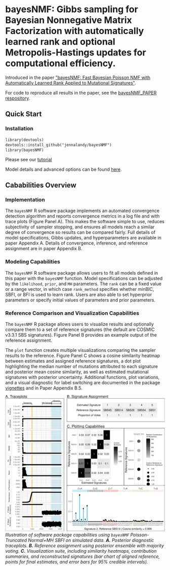 # bayesNMF: Gibbs sampling for Bayesian Nonnegative Matrix Factorization with automatically learned rank and optional Metropolis-Hastings updates for computational efficiency.

Introduced in the paper ["bayesNMF: Fast Bayesian Poisson NMF with Automatically Learned Rank Applied to Mutational Signatures"](https://arxiv.org/abs/2502.18674).

For code to reproduce all results in the paper, see the [bayesNMF_PAPER respository](https://github.com/jennalandy/bayesNMF_PAPER).

## Quick Start

### Installation

```{r}
library(devtools)
devtools::install_github("jennalandy/bayesNMF")
library(bayesNMF)
```

Please see our [tutorial](vignettes/bayesNMF_tutorial.pdf)

Model details and advanced options can be found [here](vignettes/advanced.pdf).

## Cababilities Overview


### Implementation

The `bayesNMF` R software package implements an automated convergence detection algorithm and reports convergence metrics in a log file and with trace plots (Figure Panel A). This makes the software simple to use, reduces subjectivity of sampler stopping, and ensures all models reach a similar degree of convergence so results can be compared fairly. Full details of model specifications, Gibbs updates, and hyperparameters are available in paper Appendix A. Details of convergence, inference, and reference assignment are in paper Appendix B. 

### Modeling Capabilities

The `bayesNMF` R software package allows users to fit all models defined in this paper with the `bayesNMF` function. Model specifications can be adjusted by the `likelihood`, `prior`, and `MH` parameters. The `rank` can be a fixed value or a range vector, in which case `rank_method` specifies whether minBIC, SBFI, or BFI is used to learn rank. Users are also able to set hyperprior parameters or specify initial values of parameters and prior parameters.

### Reference Comparison and Visualization Capabilities

The `bayesNMF` R package allows users to visualize results and optionally compare them to a set of reference signatures (the default are COSMIC v3.3.1 SBS signatures). Figure Panel B provides an example output of the reference assignment.

The `plot` function creates multiple visualizations comparing the sampler results to the reference. Figure Panel C shows a cosine similarity heatmap between estimates and assigned reference signatures, a dot plot highlighting the median number of mutations attributed to each signature and posterior mean cosine similarity, as well as estimated mutational signatures with posterior uncertainty. Additional functions, plot variations, and a visual diagnostic for label switching are documented in the package [vignettes](https://github.com/jennalandy/bayesNMF/blob/master/vignettes/) and in Paper Appendix B.5.

![](https://raw.githubusercontent.com/jennalandy/bayesNMF_PAPER/refs/heads/master/figures/capabilities/study2/capabilities_greyscale_boxed.png)
*Illustration of software package capabilities using `bayesNMF` Poisson-Truncated Normal+MH SBFI on simulated data. **A.** Posterior diagnostic traceplots. **B.** Reference assignment using posterior ensemble with majority voting. **C.** Visualization suite, including similarity heatmaps, contribution summaries, and reconstructed signatures (bar chart of aligned reference, points for final estimates, and error bars for 95% credible intervals).*
